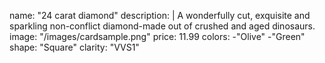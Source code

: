 name: "24 carat diamond"
description: |
  A wonderfully cut, exquisite and sparkling non-conflict diamond-made out of crushed and aged dinosaurs.
image: "/images/cardsample.png"
price: 11.99
colors:
  -"Olive"
  -"Green"
shape: "Square"
clarity: "VVS1"
